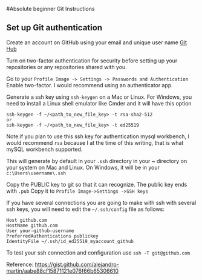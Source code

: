 #Absolute beginner Git Instructions

## Set up Git authentication

Create an account on GitHub using your email and unique user name [Git Hub](https://github.com)

Turn on two-factor authentication for security before setting up your repositories or any repositories
shared with you.

Go to your `Profile Image -> Settings -> Passwords and Authentication`
Enable two-factor.  I would recommend using an authenticator app.


Generate a ssh key using `ssh-keygen` on a Mac or Linux.  For Windows, you need to install a Linux shell emulator like Cmder and it will have this option
```
ssh-keygen -f ~/<path_to_new_file_key> -t rsa-sha2-512
or
ssh-keygen -f ~/<path_to_new_file_key> -t ed25519
```
Note:if you plan to use this ssh key for authentication mysql workbench, I would recommend
`rsa` because I at the time of this writing, that is what mySQL workbench supported.



This will generate by default in your `.ssh` directory in your ~ directory on your system on Mac and Linux. 
On Windows, it will be in your `c:\Users\username\.ssh`

Copy the PUBLIC key to git so that it can recognize.  The public key ends with `.pub` 
Copy it to `Profile Image->Settings ->SSH keys`

If you have several connections you are going to make with ssh with several ssh keys, you will need to edit the `~/.ssh/config` file as follows:

```
Host github.com
HostName github.com
User your-github-username
PreferredAuthentications publickey
IdentityFile ~/.ssh/id_ed25519_myaccount_github
```
To test your ssh connection and configuration
use
`ssh -T git@github.com`

Reference: https://gist.github.com/alejandro-martin/aabe88cf15871121e076f66b65306610

